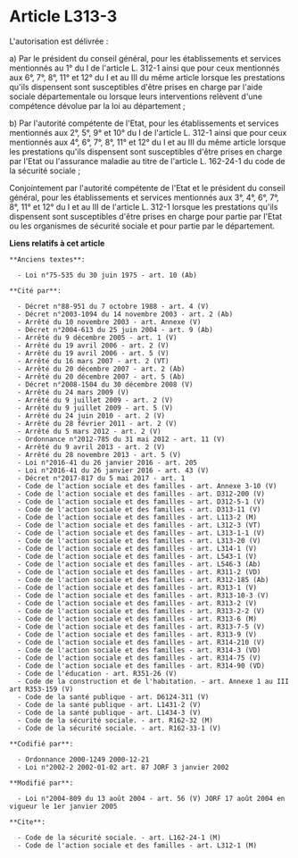 # Article L313-3

L'autorisation est délivrée :

a) Par le président du conseil général, pour les établissements et services mentionnés au 1° du I de l'article L. 312-1 ainsi
que pour ceux mentionnés aux 6°, 7°, 8°, 11° et 12° du I et au III du même article lorsque les prestations qu'ils dispensent
sont susceptibles d'être prises en charge par l'aide sociale départementale ou lorsque leurs interventions relèvent d'une
compétence dévolue par la loi au département ;

b) Par l'autorité compétente de l'Etat, pour les établissements et services mentionnés aux 2°, 5°, 9° et 10° du I de
l'article L. 312-1 ainsi que pour ceux mentionnés aux 4°, 6°, 7°, 8°, 11° et 12° du I et au III du même article lorsque les
prestations qu'ils dispensent sont susceptibles d'être prises en charge par l'Etat ou l'assurance maladie au titre de
l'article L. 162-24-1 du code de la sécurité sociale ;

Conjointement par l'autorité compétente de l'Etat et le président du conseil général, pour les établissements et services
mentionnés aux 3°, 4°, 6°, 7°, 8°, 11° et 12° du I et au III de l'article L. 312-1 lorsque les prestations qu'ils dispensent
sont susceptibles d'être prises en charge pour partie par l'Etat ou les organismes de sécurité sociale et pour partie par le
département.

**Liens relatifs à cet article**

	**Anciens textes**:

	  - Loi n°75-535 du 30 juin 1975 - art. 10 (Ab)

	**Cité par**:

	  - Décret n°88-951 du 7 octobre 1988 - art. 4 (V)
	  - Décret n°2003-1094 du 14 novembre 2003 - art. 2 (Ab)
	  - Arrêté du 10 novembre 2003 - art. Annexe (V)
	  - Décret n°2004-613 du 25 juin 2004 - art. 9 (Ab)
	  - Arrêté du 9 décembre 2005 - art. 1 (V)
	  - Arrêté du 19 avril 2006 - art. 2 (V)
	  - Arrêté du 19 avril 2006 - art. 5 (V)
	  - Arrêté du 16 mars 2007 - art. 2 (VT)
	  - Arrêté du 20 décembre 2007 - art. 2 (Ab)
	  - Arrêté du 20 décembre 2007 - art. 5 (Ab)
	  - Décret n°2008-1504 du 30 décembre 2008 (V)
	  - Arrêté du 24 mars 2009 (V)
	  - Arrêté du 9 juillet 2009 - art. 2 (V)
	  - Arrêté du 9 juillet 2009 - art. 5 (V)
	  - Arrêté du 24 juin 2010 - art. 2 (V)
	  - Arrêté du 28 février 2011 - art. 2 (V)
	  - Arrêté du 5 mars 2012 - art. 2 (V)
	  - Ordonnance n°2012-785 du 31 mai 2012 - art. 11 (V)
	  - Arrêté du 9 avril 2013 - art. 2 (V)
	  - Arrêté du 28 novembre 2013 - art. 5 (V)
	  - Loi n°2016-41 du 26 janvier 2016 - art. 205
	  - Loi n°2016-41 du 26 janvier 2016 - art. 43 (V)
	  - Décret n°2017-817 du 5 mai 2017 - art. 1
	  - Code de l'action sociale et des familles - art. Annexe 3-10 (V)
	  - Code de l'action sociale et des familles - art. D312-200 (V)
	  - Code de l'action sociale et des familles - art. D312-5-1 (V)
	  - Code de l'action sociale et des familles - art. D313-11 (V)
	  - Code de l'action sociale et des familles - art. L113-2 (M)
	  - Code de l'action sociale et des familles - art. L312-3 (VT)
	  - Code de l'action sociale et des familles - art. L313-1-1 (V)
	  - Code de l'action sociale et des familles - art. L313-20 (V)
	  - Code de l'action sociale et des familles - art. L314-1 (V)
	  - Code de l'action sociale et des familles - art. L543-1 (V)
	  - Code de l'action sociale et des familles - art. L546-3 (Ab)
	  - Code de l'action sociale et des familles - art. R311-2 (VD)
	  - Code de l'action sociale et des familles - art. R312-185 (Ab)
	  - Code de l'action sociale et des familles - art. R313-1 (V)
	  - Code de l'action sociale et des familles - art. R313-10-3 (V)
	  - Code de l'action sociale et des familles - art. R313-2 (V)
	  - Code de l'action sociale et des familles - art. R313-2-2 (V)
	  - Code de l'action sociale et des familles - art. R313-6 (M)
	  - Code de l'action sociale et des familles - art. R313-7-5 (V)
	  - Code de l'action sociale et des familles - art. R313-9 (V)
	  - Code de l'action sociale et des familles - art. R314-210 (V)
	  - Code de l'action sociale et des familles - art. R314-3 (VD)
	  - Code de l'action sociale et des familles - art. R314-75 (V)
	  - Code de l'action sociale et des familles - art. R314-90 (VD)
	  - Code de l'éducation - art. R351-26 (V)
	  - Code de la construction et de l'habitation. - art. Annexe 1 au III art R353-159 (V)
	  - Code de la santé publique - art. D6124-311 (V)
	  - Code de la santé publique - art. L1431-2 (V)
	  - Code de la santé publique - art. L1434-3 (V)
	  - Code de la sécurité sociale. - art. R162-32 (M)
	  - Code de la sécurité sociale. - art. R162-33-1 (V)

	**Codifié par**:

	  - Ordonnance 2000-1249 2000-12-21
	  - Loi n°2002-2 2002-01-02 art. 87 JORF 3 janvier 2002

	**Modifié par**:

	  - Loi n°2004-809 du 13 août 2004 - art. 56 (V) JORF 17 août 2004 en vigueur le 1er janvier 2005

	**Cite**:

	  - Code de la sécurité sociale. - art. L162-24-1 (M)
	  - Code de l'action sociale et des familles - art. L312-1 (M)
